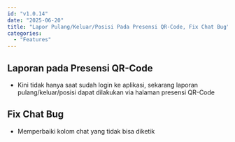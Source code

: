 ```yaml
---
id: "v1.0.14"
date: "2025-06-20"
title: "Lapor Pulang/Keluar/Posisi Pada Presensi QR-Code, Fix Chat Bug"
categories:
  - "Features"
---
```


## Laporan pada Presensi QR-Code
- Kini tidak hanya saat sudah login ke aplikasi, sekarang laporan pulang/keluar/posisi dapat dilakukan via halaman presensi QR-Code

## Fix Chat Bug
- Memperbaiki kolom chat yang tidak bisa diketik